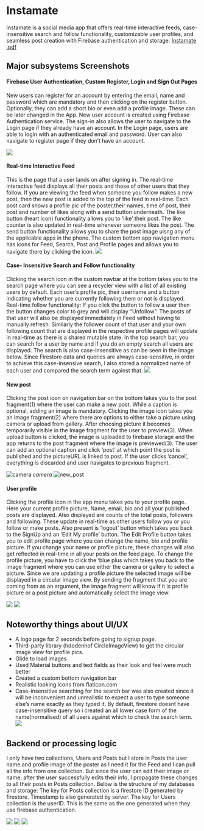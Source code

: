 # Instamate
Instamate is a social media app that offers real-time interactive feeds, case-insensitive search and follow functionality, customizable user profiles, and seamless post creation with Firebase authentication and storage.
[Instamate .pdf](https://github.com/user-attachments/files/16790757/Instamate.pdf)

## Major subsystems Screenshots

#### Firebase User Authentication, Custom Register, Login and Sign Out Pages
New users can register for an account by entering the email, name and password which are mandatory and then clicking on the register button. Optionally, they can add a short bio or even add a profile image. These can be later changed in the App.  New user account is created using Firebase Authentication service. The sign-in also allows the user to navigate to the Login page if they already have an account. In the Login page, users are able to login with an authenticated email and password. User can also navigate to register page if they don’t have an account. 

![](login_register.png) 



#### Real-time Interactive Feed
This is the page that a user lands on after signing in. The  real-time interactive feed displays all their posts and those of other users that they follow. If you are viewing the feed when someone you follow makes a new post, then the new post is added to the top of the feed in real-time. Each post card shows a profile pic of the poster,their names, time of post, their post and number of likes along with a send button underneath. 
The like button (heart icon) functionality allows you to ‘like’ their post. The like counter is also updated in real-time whenever someone likes the post. The send button functionality allows you to share the post image uisng any of the applicable apps in the phone. 
The custom bottom app navigation menu has icons for Feed, Search, Post and Profile pages and allows you to navigate there by clicking the icon.
![](feed_sendButton.png) 

#### Case- Insensitive Search and Follow functionality
Clicking the search icon in the custom navbar at the bottom takes you to the search page where you can see a recycler view with a list of all existing users by default. Each user’s profile pic, their username and a button indicating whether you are currently following them or not is displayed. 
Real-time follow functionality: If you click the button to follow a user then the button changes color to grey and will display “Unfollow”. The posts of that user will also be displayed immediately in Feed without having to manually refresh. Similarly the follower count of that user and your own following count that are displayed in the respective profile pages will update in real-time as there is a shared mutable state. 
In the top search bar, you can search for a user by name and if you do an empty search all users are displayed. The search is also case-insensitive as can be seen in the image below. Since Firestore data and queries are always case-sensitive, in order to achieve this case-insensive search, I also stored a normalized name of each user and compared the search term against that.
![](search_follow.png) 

#### New post

Clicking the post icon on navigation bar on the bottom takes you to the post fragment(1) where the user can make a new post. While a caption is optional, adding an image is mandatory. Clicking the image icon takes you an image fragment(2) where there are options to either take a picture using camera or upload from gallery. After choosing picture it becomes temporarily visible in the Image fragment for the user to preview(3). When upload button is clicked, the image is uploaded to firebase storage and the app returns to the post fragment where the image is previewed(3). The user can add an optional caption and click ‘post’ at which point the post is published and the pictureURL is linked to post. If the user clicks ‘cancel’, everything is discarded and user navigates to previous fragment.    

![camera](camera.png) *camera*
![new_post](new_post.png) 

#### User profile
Clicking the profile icon in the app menu takes you to your profile page. Here your current profile picture, Name, email, bio and all your published posts are displayed. Also displayed are counts of the total posts, followers and following. These update in real-time as other users follow you or you follow or make posts. Also present is ‘logout’ button which takes you back to the SignUp and an ‘Edit My profile’ button. 
The Edit Profile button takes you to edit profile page where you can change the name, bio and profile picture. If you change your name or profile picture, these changes will also get reflected in real-time in all your posts on the feed page. To change the profile picture, you have to click the ‘blue plus which takes you back to the image fragment where you can use either the camera or gallery to select a picture. Since we are updating a profile picture the selected image will be displayed in a circular image view. By sending the fragment that you are coming from as an argument, the image fragment will know if it is profile picture or a post picture and automatically select the image view.    

![](profile.png) 
![](edit_profile.png) 

## Noteworthy things about UI/UX 
- A logo page for 2 seconds before going to signup page.
- Third-party library (hdodenhof CircleImageView) to get the circular image view for profile pics.
- Glide to load images
- Used Material buttons and text fields  as their look and feel were much better
- Created a custom bottom navigation bar
- Realistic looking icons from flaticon.com
- Case-insensitive searching for the search bar was also created since it will be inconvenient and unrealistic to expect a user to type someone else’s name exactly as they typed it. By default, firestore doesnt have case-insensitive query so i created an all lower case form of the name(normalised) of all users against which to check the search term. 
![](uI.png) 

## Backend or processing logic
I only have two collections, Users and Posts but I store in Posts the user name and profile image of the poster as I need it for the Feed and I can pull all the info from one collection. But since the user can edit their image or name, after the user successfully edits their info, I propagate these changes to all their posts in Posts collection. 
Below is the structure of my databases and storage: The key for Posts collection is a firestore ID generated by firestore. Timestamp is also generated by server. The key for Users collection is the userID. This is the same as the one generated when they use firebase authentication. 

![](posts_db.png) 
![](firestore.png) 
![](firebase.png) 


